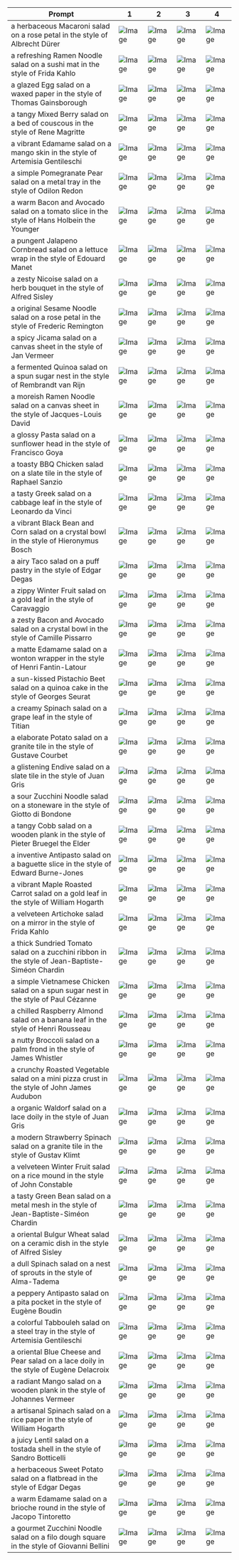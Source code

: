 | Prompt | 1 | 2 | 3 | 4 |
|-|-|-|-|-|
| a herbaceous Macaroni salad on a rose petal in the style of Albrecht Dürer | ![Image](https://salad-benchmark-public-assets.s3.us-east-2.amazonaws.com/sdxl/ec31a17d-c44e-41ce-bf0c-c982bc79dfe9-0.jpg) | ![Image](https://salad-benchmark-public-assets.s3.us-east-2.amazonaws.com/sdxl/ec31a17d-c44e-41ce-bf0c-c982bc79dfe9-1.jpg) | ![Image](https://salad-benchmark-public-assets.s3.us-east-2.amazonaws.com/sdxl/ec31a17d-c44e-41ce-bf0c-c982bc79dfe9-2.jpg) | ![Image](https://salad-benchmark-public-assets.s3.us-east-2.amazonaws.com/sdxl/ec31a17d-c44e-41ce-bf0c-c982bc79dfe9-3.jpg) |
| a refreshing Ramen Noodle salad on a sushi mat in the style of Frida Kahlo | ![Image](https://salad-benchmark-public-assets.s3.us-east-2.amazonaws.com/sdxl/9afcc56e-123d-4940-b3c3-f8f09295b8e3-0.jpg) | ![Image](https://salad-benchmark-public-assets.s3.us-east-2.amazonaws.com/sdxl/9afcc56e-123d-4940-b3c3-f8f09295b8e3-1.jpg) | ![Image](https://salad-benchmark-public-assets.s3.us-east-2.amazonaws.com/sdxl/9afcc56e-123d-4940-b3c3-f8f09295b8e3-2.jpg) | ![Image](https://salad-benchmark-public-assets.s3.us-east-2.amazonaws.com/sdxl/9afcc56e-123d-4940-b3c3-f8f09295b8e3-3.jpg) |
| a glazed Egg salad on a waxed paper in the style of Thomas Gainsborough | ![Image](https://salad-benchmark-public-assets.s3.us-east-2.amazonaws.com/sdxl/64702e7a-55cb-414f-ae9d-7a14584faf83-0.jpg) | ![Image](https://salad-benchmark-public-assets.s3.us-east-2.amazonaws.com/sdxl/64702e7a-55cb-414f-ae9d-7a14584faf83-1.jpg) | ![Image](https://salad-benchmark-public-assets.s3.us-east-2.amazonaws.com/sdxl/64702e7a-55cb-414f-ae9d-7a14584faf83-2.jpg) | ![Image](https://salad-benchmark-public-assets.s3.us-east-2.amazonaws.com/sdxl/64702e7a-55cb-414f-ae9d-7a14584faf83-3.jpg) |
| a tangy Mixed Berry salad on a bed of couscous in the style of Rene Magritte | ![Image](https://salad-benchmark-public-assets.s3.us-east-2.amazonaws.com/sdxl/4b6a2142-e507-4242-8273-ff6a21817072-0.jpg) | ![Image](https://salad-benchmark-public-assets.s3.us-east-2.amazonaws.com/sdxl/4b6a2142-e507-4242-8273-ff6a21817072-1.jpg) | ![Image](https://salad-benchmark-public-assets.s3.us-east-2.amazonaws.com/sdxl/4b6a2142-e507-4242-8273-ff6a21817072-2.jpg) | ![Image](https://salad-benchmark-public-assets.s3.us-east-2.amazonaws.com/sdxl/4b6a2142-e507-4242-8273-ff6a21817072-3.jpg) |
| a vibrant Edamame salad on a mango skin in the style of Artemisia Gentileschi | ![Image](https://salad-benchmark-public-assets.s3.us-east-2.amazonaws.com/sdxl/c2b9f9b6-0f7b-4e9d-b060-6363e8ddfe8c-0.jpg) | ![Image](https://salad-benchmark-public-assets.s3.us-east-2.amazonaws.com/sdxl/c2b9f9b6-0f7b-4e9d-b060-6363e8ddfe8c-1.jpg) | ![Image](https://salad-benchmark-public-assets.s3.us-east-2.amazonaws.com/sdxl/c2b9f9b6-0f7b-4e9d-b060-6363e8ddfe8c-2.jpg) | ![Image](https://salad-benchmark-public-assets.s3.us-east-2.amazonaws.com/sdxl/c2b9f9b6-0f7b-4e9d-b060-6363e8ddfe8c-3.jpg) |
| a simple Pomegranate Pear salad on a metal tray in the style of Odilon Redon | ![Image](https://salad-benchmark-public-assets.s3.us-east-2.amazonaws.com/sdxl/43179914-5c3f-4535-9e90-27fef419a420-0.jpg) | ![Image](https://salad-benchmark-public-assets.s3.us-east-2.amazonaws.com/sdxl/43179914-5c3f-4535-9e90-27fef419a420-1.jpg) | ![Image](https://salad-benchmark-public-assets.s3.us-east-2.amazonaws.com/sdxl/43179914-5c3f-4535-9e90-27fef419a420-2.jpg) | ![Image](https://salad-benchmark-public-assets.s3.us-east-2.amazonaws.com/sdxl/43179914-5c3f-4535-9e90-27fef419a420-3.jpg) |
| a warm Bacon and Avocado salad on a tomato slice in the style of Hans Holbein the Younger | ![Image](https://salad-benchmark-public-assets.s3.us-east-2.amazonaws.com/sdxl/f4700771-fb90-49a3-a4a1-b223ef4eeccb-0.jpg) | ![Image](https://salad-benchmark-public-assets.s3.us-east-2.amazonaws.com/sdxl/f4700771-fb90-49a3-a4a1-b223ef4eeccb-1.jpg) | ![Image](https://salad-benchmark-public-assets.s3.us-east-2.amazonaws.com/sdxl/f4700771-fb90-49a3-a4a1-b223ef4eeccb-2.jpg) | ![Image](https://salad-benchmark-public-assets.s3.us-east-2.amazonaws.com/sdxl/f4700771-fb90-49a3-a4a1-b223ef4eeccb-3.jpg) |
| a pungent Jalapeno Cornbread salad on a lettuce wrap in the style of Edouard Manet | ![Image](https://salad-benchmark-public-assets.s3.us-east-2.amazonaws.com/sdxl/72df7a0a-c870-42f8-8fcf-d95e7f248a26-0.jpg) | ![Image](https://salad-benchmark-public-assets.s3.us-east-2.amazonaws.com/sdxl/72df7a0a-c870-42f8-8fcf-d95e7f248a26-1.jpg) | ![Image](https://salad-benchmark-public-assets.s3.us-east-2.amazonaws.com/sdxl/72df7a0a-c870-42f8-8fcf-d95e7f248a26-2.jpg) | ![Image](https://salad-benchmark-public-assets.s3.us-east-2.amazonaws.com/sdxl/72df7a0a-c870-42f8-8fcf-d95e7f248a26-3.jpg) |
| a zesty Nicoise salad on a herb bouquet in the style of Alfred Sisley | ![Image](https://salad-benchmark-public-assets.s3.us-east-2.amazonaws.com/sdxl/2270fff8-96f9-4875-9524-2568f8a4ee3e-0.jpg) | ![Image](https://salad-benchmark-public-assets.s3.us-east-2.amazonaws.com/sdxl/2270fff8-96f9-4875-9524-2568f8a4ee3e-1.jpg) | ![Image](https://salad-benchmark-public-assets.s3.us-east-2.amazonaws.com/sdxl/2270fff8-96f9-4875-9524-2568f8a4ee3e-2.jpg) | ![Image](https://salad-benchmark-public-assets.s3.us-east-2.amazonaws.com/sdxl/2270fff8-96f9-4875-9524-2568f8a4ee3e-3.jpg) |
| a original Sesame Noodle salad on a rose petal in the style of Frederic Remington | ![Image](https://salad-benchmark-public-assets.s3.us-east-2.amazonaws.com/sdxl/fcb33240-9c53-4abf-b68b-69801380dcda-0.jpg) | ![Image](https://salad-benchmark-public-assets.s3.us-east-2.amazonaws.com/sdxl/fcb33240-9c53-4abf-b68b-69801380dcda-1.jpg) | ![Image](https://salad-benchmark-public-assets.s3.us-east-2.amazonaws.com/sdxl/fcb33240-9c53-4abf-b68b-69801380dcda-2.jpg) | ![Image](https://salad-benchmark-public-assets.s3.us-east-2.amazonaws.com/sdxl/fcb33240-9c53-4abf-b68b-69801380dcda-3.jpg) |
| a spicy Jicama salad on a canvas sheet in the style of Jan Vermeer | ![Image](https://salad-benchmark-public-assets.s3.us-east-2.amazonaws.com/sdxl/368aecbc-aebd-4aa0-b587-9bb94de69d70-0.jpg) | ![Image](https://salad-benchmark-public-assets.s3.us-east-2.amazonaws.com/sdxl/368aecbc-aebd-4aa0-b587-9bb94de69d70-1.jpg) | ![Image](https://salad-benchmark-public-assets.s3.us-east-2.amazonaws.com/sdxl/368aecbc-aebd-4aa0-b587-9bb94de69d70-2.jpg) | ![Image](https://salad-benchmark-public-assets.s3.us-east-2.amazonaws.com/sdxl/368aecbc-aebd-4aa0-b587-9bb94de69d70-3.jpg) |
| a fermented Quinoa salad on a spun sugar nest in the style of Rembrandt van Rijn | ![Image](https://salad-benchmark-public-assets.s3.us-east-2.amazonaws.com/sdxl/7a58f0c4-8ebd-4e4d-bc15-e585d992266d-0.jpg) | ![Image](https://salad-benchmark-public-assets.s3.us-east-2.amazonaws.com/sdxl/7a58f0c4-8ebd-4e4d-bc15-e585d992266d-1.jpg) | ![Image](https://salad-benchmark-public-assets.s3.us-east-2.amazonaws.com/sdxl/7a58f0c4-8ebd-4e4d-bc15-e585d992266d-2.jpg) | ![Image](https://salad-benchmark-public-assets.s3.us-east-2.amazonaws.com/sdxl/7a58f0c4-8ebd-4e4d-bc15-e585d992266d-3.jpg) |
| a moreish Ramen Noodle salad on a canvas sheet in the style of Jacques-Louis David | ![Image](https://salad-benchmark-public-assets.s3.us-east-2.amazonaws.com/sdxl/c1477b98-3912-4824-a258-148e62ad2233-0.jpg) | ![Image](https://salad-benchmark-public-assets.s3.us-east-2.amazonaws.com/sdxl/c1477b98-3912-4824-a258-148e62ad2233-1.jpg) | ![Image](https://salad-benchmark-public-assets.s3.us-east-2.amazonaws.com/sdxl/c1477b98-3912-4824-a258-148e62ad2233-2.jpg) | ![Image](https://salad-benchmark-public-assets.s3.us-east-2.amazonaws.com/sdxl/c1477b98-3912-4824-a258-148e62ad2233-3.jpg) |
| a glossy Pasta salad on a sunflower head in the style of Francisco Goya | ![Image](https://salad-benchmark-public-assets.s3.us-east-2.amazonaws.com/sdxl/0b19790c-3d07-4fae-9175-8d17f0021255-0.jpg) | ![Image](https://salad-benchmark-public-assets.s3.us-east-2.amazonaws.com/sdxl/0b19790c-3d07-4fae-9175-8d17f0021255-1.jpg) | ![Image](https://salad-benchmark-public-assets.s3.us-east-2.amazonaws.com/sdxl/0b19790c-3d07-4fae-9175-8d17f0021255-2.jpg) | ![Image](https://salad-benchmark-public-assets.s3.us-east-2.amazonaws.com/sdxl/0b19790c-3d07-4fae-9175-8d17f0021255-3.jpg) |
| a toasty BBQ Chicken salad on a slate tile in the style of Raphael Sanzio | ![Image](https://salad-benchmark-public-assets.s3.us-east-2.amazonaws.com/sdxl/c1203ec2-310f-4b14-91c5-fbdbe086a65c-0.jpg) | ![Image](https://salad-benchmark-public-assets.s3.us-east-2.amazonaws.com/sdxl/c1203ec2-310f-4b14-91c5-fbdbe086a65c-1.jpg) | ![Image](https://salad-benchmark-public-assets.s3.us-east-2.amazonaws.com/sdxl/c1203ec2-310f-4b14-91c5-fbdbe086a65c-2.jpg) | ![Image](https://salad-benchmark-public-assets.s3.us-east-2.amazonaws.com/sdxl/c1203ec2-310f-4b14-91c5-fbdbe086a65c-3.jpg) |
| a tasty Greek salad on a cabbage leaf in the style of Leonardo da Vinci | ![Image](https://salad-benchmark-public-assets.s3.us-east-2.amazonaws.com/sdxl/014ee215-2a4a-4b6c-99aa-19dbe7144637-0.jpg) | ![Image](https://salad-benchmark-public-assets.s3.us-east-2.amazonaws.com/sdxl/014ee215-2a4a-4b6c-99aa-19dbe7144637-1.jpg) | ![Image](https://salad-benchmark-public-assets.s3.us-east-2.amazonaws.com/sdxl/014ee215-2a4a-4b6c-99aa-19dbe7144637-2.jpg) | ![Image](https://salad-benchmark-public-assets.s3.us-east-2.amazonaws.com/sdxl/014ee215-2a4a-4b6c-99aa-19dbe7144637-3.jpg) |
| a vibrant Black Bean and Corn salad on a crystal bowl in the style of Hieronymus Bosch | ![Image](https://salad-benchmark-public-assets.s3.us-east-2.amazonaws.com/sdxl/fdb0abad-1bae-47f4-8078-7cc72c544f95-0.jpg) | ![Image](https://salad-benchmark-public-assets.s3.us-east-2.amazonaws.com/sdxl/fdb0abad-1bae-47f4-8078-7cc72c544f95-1.jpg) | ![Image](https://salad-benchmark-public-assets.s3.us-east-2.amazonaws.com/sdxl/fdb0abad-1bae-47f4-8078-7cc72c544f95-2.jpg) | ![Image](https://salad-benchmark-public-assets.s3.us-east-2.amazonaws.com/sdxl/fdb0abad-1bae-47f4-8078-7cc72c544f95-3.jpg) |
| a airy Taco salad on a puff pastry in the style of Edgar Degas | ![Image](https://salad-benchmark-public-assets.s3.us-east-2.amazonaws.com/sdxl/bb241a14-9244-4331-9b77-8364e2257d25-0.jpg) | ![Image](https://salad-benchmark-public-assets.s3.us-east-2.amazonaws.com/sdxl/bb241a14-9244-4331-9b77-8364e2257d25-1.jpg) | ![Image](https://salad-benchmark-public-assets.s3.us-east-2.amazonaws.com/sdxl/bb241a14-9244-4331-9b77-8364e2257d25-2.jpg) | ![Image](https://salad-benchmark-public-assets.s3.us-east-2.amazonaws.com/sdxl/bb241a14-9244-4331-9b77-8364e2257d25-3.jpg) |
| a zippy Winter Fruit salad on a gold leaf in the style of Caravaggio | ![Image](https://salad-benchmark-public-assets.s3.us-east-2.amazonaws.com/sdxl/1b647d87-19d0-49d5-8bb1-0fb634e6734c-0.jpg) | ![Image](https://salad-benchmark-public-assets.s3.us-east-2.amazonaws.com/sdxl/1b647d87-19d0-49d5-8bb1-0fb634e6734c-1.jpg) | ![Image](https://salad-benchmark-public-assets.s3.us-east-2.amazonaws.com/sdxl/1b647d87-19d0-49d5-8bb1-0fb634e6734c-2.jpg) | ![Image](https://salad-benchmark-public-assets.s3.us-east-2.amazonaws.com/sdxl/1b647d87-19d0-49d5-8bb1-0fb634e6734c-3.jpg) |
| a zesty Bacon and Avocado salad on a crystal bowl in the style of Camille Pissarro | ![Image](https://salad-benchmark-public-assets.s3.us-east-2.amazonaws.com/sdxl/abd370fe-b3f2-42cd-929c-134830b71d23-0.jpg) | ![Image](https://salad-benchmark-public-assets.s3.us-east-2.amazonaws.com/sdxl/abd370fe-b3f2-42cd-929c-134830b71d23-1.jpg) | ![Image](https://salad-benchmark-public-assets.s3.us-east-2.amazonaws.com/sdxl/abd370fe-b3f2-42cd-929c-134830b71d23-2.jpg) | ![Image](https://salad-benchmark-public-assets.s3.us-east-2.amazonaws.com/sdxl/abd370fe-b3f2-42cd-929c-134830b71d23-3.jpg) |
| a matte Edamame salad on a wonton wrapper in the style of Henri Fantin-Latour | ![Image](https://salad-benchmark-public-assets.s3.us-east-2.amazonaws.com/sdxl/f9a4c26a-d397-478b-9a7f-6dcbe55d8ff5-0.jpg) | ![Image](https://salad-benchmark-public-assets.s3.us-east-2.amazonaws.com/sdxl/f9a4c26a-d397-478b-9a7f-6dcbe55d8ff5-1.jpg) | ![Image](https://salad-benchmark-public-assets.s3.us-east-2.amazonaws.com/sdxl/f9a4c26a-d397-478b-9a7f-6dcbe55d8ff5-2.jpg) | ![Image](https://salad-benchmark-public-assets.s3.us-east-2.amazonaws.com/sdxl/f9a4c26a-d397-478b-9a7f-6dcbe55d8ff5-3.jpg) |
| a sun-kissed Pistachio Beet salad on a quinoa cake in the style of Georges Seurat | ![Image](https://salad-benchmark-public-assets.s3.us-east-2.amazonaws.com/sdxl/ce2923f9-a061-479b-814c-ccba1ae68260-0.jpg) | ![Image](https://salad-benchmark-public-assets.s3.us-east-2.amazonaws.com/sdxl/ce2923f9-a061-479b-814c-ccba1ae68260-1.jpg) | ![Image](https://salad-benchmark-public-assets.s3.us-east-2.amazonaws.com/sdxl/ce2923f9-a061-479b-814c-ccba1ae68260-2.jpg) | ![Image](https://salad-benchmark-public-assets.s3.us-east-2.amazonaws.com/sdxl/ce2923f9-a061-479b-814c-ccba1ae68260-3.jpg) |
| a creamy Spinach salad on a grape leaf in the style of Titian | ![Image](https://salad-benchmark-public-assets.s3.us-east-2.amazonaws.com/sdxl/94e1053e-7752-47af-acde-d9eda20b604e-0.jpg) | ![Image](https://salad-benchmark-public-assets.s3.us-east-2.amazonaws.com/sdxl/94e1053e-7752-47af-acde-d9eda20b604e-1.jpg) | ![Image](https://salad-benchmark-public-assets.s3.us-east-2.amazonaws.com/sdxl/94e1053e-7752-47af-acde-d9eda20b604e-2.jpg) | ![Image](https://salad-benchmark-public-assets.s3.us-east-2.amazonaws.com/sdxl/94e1053e-7752-47af-acde-d9eda20b604e-3.jpg) |
| a elaborate Potato salad on a granite tile in the style of Gustave Courbet | ![Image](https://salad-benchmark-public-assets.s3.us-east-2.amazonaws.com/sdxl/45854eb1-b619-4e51-92ab-ae62492fd3c1-0.jpg) | ![Image](https://salad-benchmark-public-assets.s3.us-east-2.amazonaws.com/sdxl/45854eb1-b619-4e51-92ab-ae62492fd3c1-1.jpg) | ![Image](https://salad-benchmark-public-assets.s3.us-east-2.amazonaws.com/sdxl/45854eb1-b619-4e51-92ab-ae62492fd3c1-2.jpg) | ![Image](https://salad-benchmark-public-assets.s3.us-east-2.amazonaws.com/sdxl/45854eb1-b619-4e51-92ab-ae62492fd3c1-3.jpg) |
| a glistening Endive salad on a slate tile in the style of Juan Gris | ![Image](https://salad-benchmark-public-assets.s3.us-east-2.amazonaws.com/sdxl/fc84b90e-e50e-4543-98d0-645416a82734-0.jpg) | ![Image](https://salad-benchmark-public-assets.s3.us-east-2.amazonaws.com/sdxl/fc84b90e-e50e-4543-98d0-645416a82734-1.jpg) | ![Image](https://salad-benchmark-public-assets.s3.us-east-2.amazonaws.com/sdxl/fc84b90e-e50e-4543-98d0-645416a82734-2.jpg) | ![Image](https://salad-benchmark-public-assets.s3.us-east-2.amazonaws.com/sdxl/fc84b90e-e50e-4543-98d0-645416a82734-3.jpg) |
| a sour Zucchini Noodle salad on a stoneware in the style of Giotto di Bondone | ![Image](https://salad-benchmark-public-assets.s3.us-east-2.amazonaws.com/sdxl/1d8d7679-9799-4aaa-acea-465d26ea261d-0.jpg) | ![Image](https://salad-benchmark-public-assets.s3.us-east-2.amazonaws.com/sdxl/1d8d7679-9799-4aaa-acea-465d26ea261d-1.jpg) | ![Image](https://salad-benchmark-public-assets.s3.us-east-2.amazonaws.com/sdxl/1d8d7679-9799-4aaa-acea-465d26ea261d-2.jpg) | ![Image](https://salad-benchmark-public-assets.s3.us-east-2.amazonaws.com/sdxl/1d8d7679-9799-4aaa-acea-465d26ea261d-3.jpg) |
| a tangy Cobb salad on a wooden plank in the style of Pieter Bruegel the Elder | ![Image](https://salad-benchmark-public-assets.s3.us-east-2.amazonaws.com/sdxl/71a882eb-1ff0-41c5-bf92-1937250c5997-0.jpg) | ![Image](https://salad-benchmark-public-assets.s3.us-east-2.amazonaws.com/sdxl/71a882eb-1ff0-41c5-bf92-1937250c5997-1.jpg) | ![Image](https://salad-benchmark-public-assets.s3.us-east-2.amazonaws.com/sdxl/71a882eb-1ff0-41c5-bf92-1937250c5997-2.jpg) | ![Image](https://salad-benchmark-public-assets.s3.us-east-2.amazonaws.com/sdxl/71a882eb-1ff0-41c5-bf92-1937250c5997-3.jpg) |
| a inventive Antipasto salad on a baguette slice in the style of Edward Burne-Jones | ![Image](https://salad-benchmark-public-assets.s3.us-east-2.amazonaws.com/sdxl/68764f8b-960d-47e0-9a30-7e0f4906f241-0.jpg) | ![Image](https://salad-benchmark-public-assets.s3.us-east-2.amazonaws.com/sdxl/68764f8b-960d-47e0-9a30-7e0f4906f241-1.jpg) | ![Image](https://salad-benchmark-public-assets.s3.us-east-2.amazonaws.com/sdxl/68764f8b-960d-47e0-9a30-7e0f4906f241-2.jpg) | ![Image](https://salad-benchmark-public-assets.s3.us-east-2.amazonaws.com/sdxl/68764f8b-960d-47e0-9a30-7e0f4906f241-3.jpg) |
| a vibrant Maple Roasted Carrot salad on a gold leaf in the style of William Hogarth | ![Image](https://salad-benchmark-public-assets.s3.us-east-2.amazonaws.com/sdxl/de796abe-eb82-42e5-97a9-854ccd639c62-0.jpg) | ![Image](https://salad-benchmark-public-assets.s3.us-east-2.amazonaws.com/sdxl/de796abe-eb82-42e5-97a9-854ccd639c62-1.jpg) | ![Image](https://salad-benchmark-public-assets.s3.us-east-2.amazonaws.com/sdxl/de796abe-eb82-42e5-97a9-854ccd639c62-2.jpg) | ![Image](https://salad-benchmark-public-assets.s3.us-east-2.amazonaws.com/sdxl/de796abe-eb82-42e5-97a9-854ccd639c62-3.jpg) |
| a velveteen Artichoke salad on a mirror in the style of Frida Kahlo | ![Image](https://salad-benchmark-public-assets.s3.us-east-2.amazonaws.com/sdxl/8b1017fa-b281-40cc-9eff-45a138309ba5-0.jpg) | ![Image](https://salad-benchmark-public-assets.s3.us-east-2.amazonaws.com/sdxl/8b1017fa-b281-40cc-9eff-45a138309ba5-1.jpg) | ![Image](https://salad-benchmark-public-assets.s3.us-east-2.amazonaws.com/sdxl/8b1017fa-b281-40cc-9eff-45a138309ba5-2.jpg) | ![Image](https://salad-benchmark-public-assets.s3.us-east-2.amazonaws.com/sdxl/8b1017fa-b281-40cc-9eff-45a138309ba5-3.jpg) |
| a thick Sundried Tomato salad on a zucchini ribbon in the style of Jean-Baptiste-Siméon Chardin | ![Image](https://salad-benchmark-public-assets.s3.us-east-2.amazonaws.com/sdxl/b52308a2-0981-4aed-a66f-6ed8cc872792-0.jpg) | ![Image](https://salad-benchmark-public-assets.s3.us-east-2.amazonaws.com/sdxl/b52308a2-0981-4aed-a66f-6ed8cc872792-1.jpg) | ![Image](https://salad-benchmark-public-assets.s3.us-east-2.amazonaws.com/sdxl/b52308a2-0981-4aed-a66f-6ed8cc872792-2.jpg) | ![Image](https://salad-benchmark-public-assets.s3.us-east-2.amazonaws.com/sdxl/b52308a2-0981-4aed-a66f-6ed8cc872792-3.jpg) |
| a simple Vietnamese Chicken salad on a spun sugar nest in the style of Paul Cézanne | ![Image](https://salad-benchmark-public-assets.s3.us-east-2.amazonaws.com/sdxl/fd5bf2fb-69df-47b4-a95a-e016e9d3d0ee-0.jpg) | ![Image](https://salad-benchmark-public-assets.s3.us-east-2.amazonaws.com/sdxl/fd5bf2fb-69df-47b4-a95a-e016e9d3d0ee-1.jpg) | ![Image](https://salad-benchmark-public-assets.s3.us-east-2.amazonaws.com/sdxl/fd5bf2fb-69df-47b4-a95a-e016e9d3d0ee-2.jpg) | ![Image](https://salad-benchmark-public-assets.s3.us-east-2.amazonaws.com/sdxl/fd5bf2fb-69df-47b4-a95a-e016e9d3d0ee-3.jpg) |
| a chilled Raspberry Almond salad on a banana leaf in the style of Henri Rousseau | ![Image](https://salad-benchmark-public-assets.s3.us-east-2.amazonaws.com/sdxl/739e5de7-e039-4faa-b697-6967f3059c51-0.jpg) | ![Image](https://salad-benchmark-public-assets.s3.us-east-2.amazonaws.com/sdxl/739e5de7-e039-4faa-b697-6967f3059c51-1.jpg) | ![Image](https://salad-benchmark-public-assets.s3.us-east-2.amazonaws.com/sdxl/739e5de7-e039-4faa-b697-6967f3059c51-2.jpg) | ![Image](https://salad-benchmark-public-assets.s3.us-east-2.amazonaws.com/sdxl/739e5de7-e039-4faa-b697-6967f3059c51-3.jpg) |
| a nutty Broccoli salad on a palm frond in the style of James Whistler | ![Image](https://salad-benchmark-public-assets.s3.us-east-2.amazonaws.com/sdxl/cd0ac9dc-edda-4f7c-9c9b-c34f52bde5a7-0.jpg) | ![Image](https://salad-benchmark-public-assets.s3.us-east-2.amazonaws.com/sdxl/cd0ac9dc-edda-4f7c-9c9b-c34f52bde5a7-1.jpg) | ![Image](https://salad-benchmark-public-assets.s3.us-east-2.amazonaws.com/sdxl/cd0ac9dc-edda-4f7c-9c9b-c34f52bde5a7-2.jpg) | ![Image](https://salad-benchmark-public-assets.s3.us-east-2.amazonaws.com/sdxl/cd0ac9dc-edda-4f7c-9c9b-c34f52bde5a7-3.jpg) |
| a crunchy Roasted Vegetable salad on a mini pizza crust in the style of John James Audubon | ![Image](https://salad-benchmark-public-assets.s3.us-east-2.amazonaws.com/sdxl/3a94fc99-3fdd-4736-985c-133e780d8ea1-0.jpg) | ![Image](https://salad-benchmark-public-assets.s3.us-east-2.amazonaws.com/sdxl/3a94fc99-3fdd-4736-985c-133e780d8ea1-1.jpg) | ![Image](https://salad-benchmark-public-assets.s3.us-east-2.amazonaws.com/sdxl/3a94fc99-3fdd-4736-985c-133e780d8ea1-2.jpg) | ![Image](https://salad-benchmark-public-assets.s3.us-east-2.amazonaws.com/sdxl/3a94fc99-3fdd-4736-985c-133e780d8ea1-3.jpg) |
| a organic Waldorf salad on a lace doily in the style of Juan Gris | ![Image](https://salad-benchmark-public-assets.s3.us-east-2.amazonaws.com/sdxl/d906c75c-be3f-4a6f-8d15-197a975843de-0.jpg) | ![Image](https://salad-benchmark-public-assets.s3.us-east-2.amazonaws.com/sdxl/d906c75c-be3f-4a6f-8d15-197a975843de-1.jpg) | ![Image](https://salad-benchmark-public-assets.s3.us-east-2.amazonaws.com/sdxl/d906c75c-be3f-4a6f-8d15-197a975843de-2.jpg) | ![Image](https://salad-benchmark-public-assets.s3.us-east-2.amazonaws.com/sdxl/d906c75c-be3f-4a6f-8d15-197a975843de-3.jpg) |
| a modern Strawberry Spinach salad on a granite tile in the style of Gustav Klimt | ![Image](https://salad-benchmark-public-assets.s3.us-east-2.amazonaws.com/sdxl/6ff1f33c-3855-4005-8c20-fd07c7a2a4c5-0.jpg) | ![Image](https://salad-benchmark-public-assets.s3.us-east-2.amazonaws.com/sdxl/6ff1f33c-3855-4005-8c20-fd07c7a2a4c5-1.jpg) | ![Image](https://salad-benchmark-public-assets.s3.us-east-2.amazonaws.com/sdxl/6ff1f33c-3855-4005-8c20-fd07c7a2a4c5-2.jpg) | ![Image](https://salad-benchmark-public-assets.s3.us-east-2.amazonaws.com/sdxl/6ff1f33c-3855-4005-8c20-fd07c7a2a4c5-3.jpg) |
| a velveteen Winter Fruit salad on a rice mound in the style of John Constable | ![Image](https://salad-benchmark-public-assets.s3.us-east-2.amazonaws.com/sdxl/0b9c1fa3-a6b3-4189-8091-e04db3148a67-0.jpg) | ![Image](https://salad-benchmark-public-assets.s3.us-east-2.amazonaws.com/sdxl/0b9c1fa3-a6b3-4189-8091-e04db3148a67-1.jpg) | ![Image](https://salad-benchmark-public-assets.s3.us-east-2.amazonaws.com/sdxl/0b9c1fa3-a6b3-4189-8091-e04db3148a67-2.jpg) | ![Image](https://salad-benchmark-public-assets.s3.us-east-2.amazonaws.com/sdxl/0b9c1fa3-a6b3-4189-8091-e04db3148a67-3.jpg) |
| a tasty Green Bean salad on a metal mesh in the style of Jean-Baptiste-Siméon Chardin | ![Image](https://salad-benchmark-public-assets.s3.us-east-2.amazonaws.com/sdxl/a34c4114-5da3-4bc3-8f56-29faf33ec566-0.jpg) | ![Image](https://salad-benchmark-public-assets.s3.us-east-2.amazonaws.com/sdxl/a34c4114-5da3-4bc3-8f56-29faf33ec566-1.jpg) | ![Image](https://salad-benchmark-public-assets.s3.us-east-2.amazonaws.com/sdxl/a34c4114-5da3-4bc3-8f56-29faf33ec566-2.jpg) | ![Image](https://salad-benchmark-public-assets.s3.us-east-2.amazonaws.com/sdxl/a34c4114-5da3-4bc3-8f56-29faf33ec566-3.jpg) |
| a oriental Bulgur Wheat salad on a ceramic dish in the style of Alfred Sisley | ![Image](https://salad-benchmark-public-assets.s3.us-east-2.amazonaws.com/sdxl/8be937fb-6162-4d7b-810f-1e73758c0d53-0.jpg) | ![Image](https://salad-benchmark-public-assets.s3.us-east-2.amazonaws.com/sdxl/8be937fb-6162-4d7b-810f-1e73758c0d53-1.jpg) | ![Image](https://salad-benchmark-public-assets.s3.us-east-2.amazonaws.com/sdxl/8be937fb-6162-4d7b-810f-1e73758c0d53-2.jpg) | ![Image](https://salad-benchmark-public-assets.s3.us-east-2.amazonaws.com/sdxl/8be937fb-6162-4d7b-810f-1e73758c0d53-3.jpg) |
| a dull Spinach salad on a nest of sprouts in the style of Alma-Tadema | ![Image](https://salad-benchmark-public-assets.s3.us-east-2.amazonaws.com/sdxl/f61b66c8-8b0a-4e7e-87a3-abdefc93f793-0.jpg) | ![Image](https://salad-benchmark-public-assets.s3.us-east-2.amazonaws.com/sdxl/f61b66c8-8b0a-4e7e-87a3-abdefc93f793-1.jpg) | ![Image](https://salad-benchmark-public-assets.s3.us-east-2.amazonaws.com/sdxl/f61b66c8-8b0a-4e7e-87a3-abdefc93f793-2.jpg) | ![Image](https://salad-benchmark-public-assets.s3.us-east-2.amazonaws.com/sdxl/f61b66c8-8b0a-4e7e-87a3-abdefc93f793-3.jpg) |
| a peppery Antipasto salad on a pita pocket in the style of Eugène Boudin | ![Image](https://salad-benchmark-public-assets.s3.us-east-2.amazonaws.com/sdxl/adcc6a75-51e9-4738-96e4-7ff140110126-0.jpg) | ![Image](https://salad-benchmark-public-assets.s3.us-east-2.amazonaws.com/sdxl/adcc6a75-51e9-4738-96e4-7ff140110126-1.jpg) | ![Image](https://salad-benchmark-public-assets.s3.us-east-2.amazonaws.com/sdxl/adcc6a75-51e9-4738-96e4-7ff140110126-2.jpg) | ![Image](https://salad-benchmark-public-assets.s3.us-east-2.amazonaws.com/sdxl/adcc6a75-51e9-4738-96e4-7ff140110126-3.jpg) |
| a colorful Tabbouleh salad on a steel tray in the style of Artemisia Gentileschi | ![Image](https://salad-benchmark-public-assets.s3.us-east-2.amazonaws.com/sdxl/df5d4a54-e530-483e-98ab-802ff8ca5f19-0.jpg) | ![Image](https://salad-benchmark-public-assets.s3.us-east-2.amazonaws.com/sdxl/df5d4a54-e530-483e-98ab-802ff8ca5f19-1.jpg) | ![Image](https://salad-benchmark-public-assets.s3.us-east-2.amazonaws.com/sdxl/df5d4a54-e530-483e-98ab-802ff8ca5f19-2.jpg) | ![Image](https://salad-benchmark-public-assets.s3.us-east-2.amazonaws.com/sdxl/df5d4a54-e530-483e-98ab-802ff8ca5f19-3.jpg) |
| a oriental Blue Cheese and Pear salad on a lace doily in the style of Eugène Delacroix | ![Image](https://salad-benchmark-public-assets.s3.us-east-2.amazonaws.com/sdxl/b2d11720-b7f5-4c1d-b2e0-8d7940256ea9-0.jpg) | ![Image](https://salad-benchmark-public-assets.s3.us-east-2.amazonaws.com/sdxl/b2d11720-b7f5-4c1d-b2e0-8d7940256ea9-1.jpg) | ![Image](https://salad-benchmark-public-assets.s3.us-east-2.amazonaws.com/sdxl/b2d11720-b7f5-4c1d-b2e0-8d7940256ea9-2.jpg) | ![Image](https://salad-benchmark-public-assets.s3.us-east-2.amazonaws.com/sdxl/b2d11720-b7f5-4c1d-b2e0-8d7940256ea9-3.jpg) |
| a radiant Mango salad on a wooden plank in the style of Johannes Vermeer | ![Image](https://salad-benchmark-public-assets.s3.us-east-2.amazonaws.com/sdxl/0a62d900-bfa6-4cd7-9a64-f8c553d58c6a-0.jpg) | ![Image](https://salad-benchmark-public-assets.s3.us-east-2.amazonaws.com/sdxl/0a62d900-bfa6-4cd7-9a64-f8c553d58c6a-1.jpg) | ![Image](https://salad-benchmark-public-assets.s3.us-east-2.amazonaws.com/sdxl/0a62d900-bfa6-4cd7-9a64-f8c553d58c6a-2.jpg) | ![Image](https://salad-benchmark-public-assets.s3.us-east-2.amazonaws.com/sdxl/0a62d900-bfa6-4cd7-9a64-f8c553d58c6a-3.jpg) |
| a artisanal Spinach salad on a rice paper in the style of William Hogarth | ![Image](https://salad-benchmark-public-assets.s3.us-east-2.amazonaws.com/sdxl/5b316817-8460-4c76-a4c5-7a83b282ef21-0.jpg) | ![Image](https://salad-benchmark-public-assets.s3.us-east-2.amazonaws.com/sdxl/5b316817-8460-4c76-a4c5-7a83b282ef21-1.jpg) | ![Image](https://salad-benchmark-public-assets.s3.us-east-2.amazonaws.com/sdxl/5b316817-8460-4c76-a4c5-7a83b282ef21-2.jpg) | ![Image](https://salad-benchmark-public-assets.s3.us-east-2.amazonaws.com/sdxl/5b316817-8460-4c76-a4c5-7a83b282ef21-3.jpg) |
| a juicy Lentil salad on a tostada shell in the style of Sandro Botticelli | ![Image](https://salad-benchmark-public-assets.s3.us-east-2.amazonaws.com/sdxl/bf2e7ccc-0dfa-49f7-9a23-3084cf7099e1-0.jpg) | ![Image](https://salad-benchmark-public-assets.s3.us-east-2.amazonaws.com/sdxl/bf2e7ccc-0dfa-49f7-9a23-3084cf7099e1-1.jpg) | ![Image](https://salad-benchmark-public-assets.s3.us-east-2.amazonaws.com/sdxl/bf2e7ccc-0dfa-49f7-9a23-3084cf7099e1-2.jpg) | ![Image](https://salad-benchmark-public-assets.s3.us-east-2.amazonaws.com/sdxl/bf2e7ccc-0dfa-49f7-9a23-3084cf7099e1-3.jpg) |
| a herbaceous Sweet Potato salad on a flatbread in the style of Edgar Degas | ![Image](https://salad-benchmark-public-assets.s3.us-east-2.amazonaws.com/sdxl/e1c536a5-7d7a-4297-bcd6-1f461a093a11-0.jpg) | ![Image](https://salad-benchmark-public-assets.s3.us-east-2.amazonaws.com/sdxl/e1c536a5-7d7a-4297-bcd6-1f461a093a11-1.jpg) | ![Image](https://salad-benchmark-public-assets.s3.us-east-2.amazonaws.com/sdxl/e1c536a5-7d7a-4297-bcd6-1f461a093a11-2.jpg) | ![Image](https://salad-benchmark-public-assets.s3.us-east-2.amazonaws.com/sdxl/e1c536a5-7d7a-4297-bcd6-1f461a093a11-3.jpg) |
| a warm Edamame salad on a brioche round in the style of Jacopo Tintoretto | ![Image](https://salad-benchmark-public-assets.s3.us-east-2.amazonaws.com/sdxl/abeeb9d3-d217-44dc-81f6-149a733cfeac-0.jpg) | ![Image](https://salad-benchmark-public-assets.s3.us-east-2.amazonaws.com/sdxl/abeeb9d3-d217-44dc-81f6-149a733cfeac-1.jpg) | ![Image](https://salad-benchmark-public-assets.s3.us-east-2.amazonaws.com/sdxl/abeeb9d3-d217-44dc-81f6-149a733cfeac-2.jpg) | ![Image](https://salad-benchmark-public-assets.s3.us-east-2.amazonaws.com/sdxl/abeeb9d3-d217-44dc-81f6-149a733cfeac-3.jpg) |
| a gourmet Zucchini Noodle salad on a filo dough square in the style of Giovanni Bellini | ![Image](https://salad-benchmark-public-assets.s3.us-east-2.amazonaws.com/sdxl/a8bb5fa7-10cd-499c-8fd5-6657127141aa-0.jpg) | ![Image](https://salad-benchmark-public-assets.s3.us-east-2.amazonaws.com/sdxl/a8bb5fa7-10cd-499c-8fd5-6657127141aa-1.jpg) | ![Image](https://salad-benchmark-public-assets.s3.us-east-2.amazonaws.com/sdxl/a8bb5fa7-10cd-499c-8fd5-6657127141aa-2.jpg) | ![Image](https://salad-benchmark-public-assets.s3.us-east-2.amazonaws.com/sdxl/a8bb5fa7-10cd-499c-8fd5-6657127141aa-3.jpg) |
